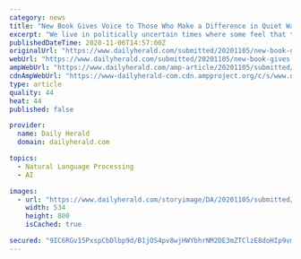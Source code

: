 ```yaml
---
category: news
title: "New Book Gives Voice to Those Who Make a Difference in Quiet Ways"
excerpt: "We live in politically uncertain times where some feel that their voices are not heard or their concerns are not addressed."
publishedDateTime: 2020-11-06T14:57:00Z
originalUrl: "https://www.dailyherald.com/submitted/20201105/new-book-gives-voice-to-those-who-make-a-difference-in-quiet-ways"
webUrl: "https://www.dailyherald.com/submitted/20201105/new-book-gives-voice-to-those-who-make-a-difference-in-quiet-ways"
ampWebUrl: "https://www.dailyherald.com/amp-article/20201105/submitted/201109594/"
cdnAmpWebUrl: "https://www-dailyherald-com.cdn.ampproject.org/c/s/www.dailyherald.com/amp-article/20201105/submitted/201109594/"
type: article
quality: 44
heat: 44
published: false

provider:
  name: Daily Herald
  domain: dailyherald.com

topics:
  - Natural Language Processing
  - AI

images:
  - url: "https://www.dailyherald.com/storyimage/DA/20201105/submitted/201109594/AR/0/AR-201109594.jpg&updated=202011061057&MaxW=800&MaxH=800&noborder"
    width: 534
    height: 800
    isCached: true

secured: "9IC6RGv15PxspCbDlbp9d/B1jOS4pv8wjHWYbhrNM2DE3mZTClzE8doHIp9vmua0CHj1f2DxpXZQbYAf6225FRKVQDlgfw48l9qQIrVxkMw+PNCi2yuBqCf82zjN9FB/JvWf8hyJ5KbIL379qGs1LtP+Bj758VdFxsif4N0rArxZuXWX9dkkGlo6QT4NaYjnPohDsSRW1q5wnbI4c/Qot6IgVaUmTKiMR4IkrPU5Ruci07kpNfsHvT6UxhFJejzfI+jJban6i2OoBhwaJJdtBCcerJtnh2RAYQxO3rxW/aHyp+CO+/+mFCeuWO7cAHJ/iNgiwzgJhAbmMBdYceXCFTYSRc/RRNzcac7hckrenxI=;p2oQSTE8rcoz/B4IKFrpEA=="
---
```


